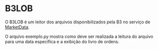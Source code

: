 B3LOB
=====

O B3LOB é um leitor dos arquivos disponibilizados pela B3 no serviço de [MarketData](ftp://ftp.bmf.com.br/MarketData/Bovespa-Vista/).

O arquivo exemplo.py mostra como deve ser realizada a leitura do arquivo para uma data específica e a exibição do livro de ordens.
